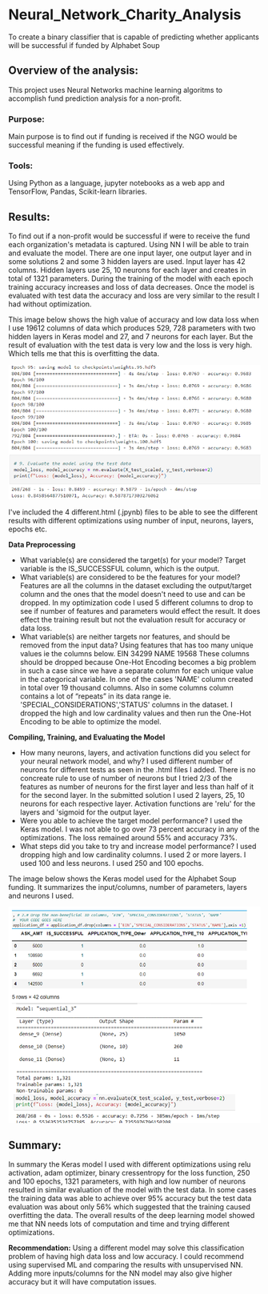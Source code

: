 # Neural_Network_Charity_Analysis
To create a binary classifier that is capable of predicting whether applicants will be successful if funded by Alphabet Soup
## Overview of the analysis: 
This project uses Neural Networks machine learning algoritms to accomplish fund prediction analysis for a non-profit. 
### Purpose:
Main purpose is to find out if funding is received if the NGO would be successful meaning if the funding is used effectively.
### Tools:
Using Python as a language, jupyter notebooks as a web app and TensorFlow, Pandas, Scikit-learn libraries. 
## Results: 
To find out if a non-profit would be successful if were to receive the fund each organization's metadata is captured. Using NN I will be able to train and evaluate the model. 
There are one input layer, one output layer and in some solutions 2 and some 3 hidden layers are used. Input layer has 42 columns. Hidden layers use 25, 10  neurons for each layer and creates in total of 1321 parameters. During the training of the model with each epoch training accuracy increases and loss of data decreases. Once the model is evaluated with test data the accuracy and loss are very similar to the result I had without optimization.

This image below shows the high value of accuracy and low data loss when I use 19612 columns of data which produces 529, 728 parameters with two hidden layers in Keras model and 27, and 7 neurons for each layer. But the result of evaluation with the test data is very low and the loss is very high. Which tells me that this is overfitting the data.

![This image shows a different optimization](images/overfitting1.png)

I've included the 4 different.html (.jpynb) files to be able to see the different results with different optimizations using number of input, neurons, layers, epochs etc.

__Data Preprocessing__
- What variable(s) are considered the target(s) for your model?
Target variable is the IS_SUCCESSFUL column, which is the output.
- What variable(s) are considered to be the features for your model?
Features are all the columns in the dataset excluding the output/target column and the ones that the model doesn't need to use and can be dropped. In my optimization code I used 5 different columns to drop to see if number of features and parameters would effect the result. It does effect the training result but not the evaluation result for accuracy or data loss.
- What variable(s) are neither targets nor features, and should be removed from the input data?
Using features that has too many unique values ie the columns below. EIN                       34299
NAME                      19568
These columns should be dropped because One-Hot Encoding becomes a big problem in such a case since we have a separate column for each unique value in the categorical variable. In one of the cases 'NAME' column created in total over 19 thousand columns. Also in some columns column contains a lot of “repeats” in its data range ie. 'SPECIAL_CONSIDERATIONS','STATUS' columns in the dataset. I dropped the high and low cardinality values and then run the One-Hot Encoding to be able to optimize the model.

__Compiling, Training, and Evaluating the Model__
- How many neurons, layers, and activation functions did you select for your neural network model, and why?
I used different number of neurons for different tests as seen in the .html files I added. There is no concreate rule to use of number of neurons but I tried 2/3 of the features as number of neurons for the first layer and less than half of it for the second layer. In the submitted solution I used 2 layers, 25, 10  neurons for each respective layer. Activation functions are 'relu' for the layers and 'sigmoid for the output layer. 
- Were you able to achieve the target model performance?
I used the Keras model. I was not able to go over 73 percent accuracy in any of the optimizations. The loss remained around 55% and accuracy 73%.
- What steps did you take to try and increase model performance?
I used dropping high and low cardinality columns. I used 2 or more layers. I used 100 and less neurons. I used 250 and 100 epochs.

The image below shows the Keras model used for the Alphabet Soup funding. It summarizes the input/columns, number of parameters, layers and neurons I used.

![This image shows a different optimization](images/optimize.png)

## Summary: 
In summary the Keras model I used with different optimizations using relu activation, adam optimizer, binary cressentropy for the loss function, 250 and 100 epochs, 1321 parameters, with high and low number of neurons resulted in similar evaluation of the model with the test data. In some cases the training data was able to achieve over 95% accuracy but the test data evaluation was about only 56% which suggested that the training caused overfitting the data. The overall results of the deep learning model showed me that NN needs lots of computation and time and trying different optimizations.

__Recommendation:__
 Using a different model may solve this classification problem of having high data loss and low accuracy. I could recommend using supervised ML and comparing the results with unsupervised NN. Adding more inputs/columns for the NN model may also give higher accuracy but it will have computation issues.
